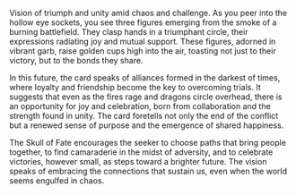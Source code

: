 Vision of triumph and unity amid chaos and challenge. As you peer into the hollow eye sockets, you see three figures emerging from the smoke of a burning battlefield. They clasp hands in a triumphant circle, their expressions radiating joy and mutual support. These figures, adorned in vibrant garb, raise golden cups high into the air, toasting not just to their victory, but to the bonds they share.  

In this future, the card speaks of alliances formed in the darkest of times, where loyalty and friendship become the key to overcoming trials. It suggests that even as the fires rage and dragons circle overhead, there is an opportunity for joy and celebration, born from collaboration and the strength found in unity. The card foretells not only the end of the conflict but a renewed sense of purpose and the emergence of shared happiness.  

The Skull of Fate encourages the seeker to choose paths that bring people together, to find camaraderie in the midst of adversity, and to celebrate victories, however small, as steps toward a brighter future. The vision speaks of embracing the connections that sustain us, even when the world seems engulfed in chaos.
